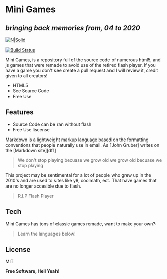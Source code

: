 # Mini Games
## _bringing back memories from, 04 to 2020_

[![N|Solid](https://cldup.com/dTxpPi9lDf.thumb.png)](https://nodesource.com/products/nsolid)

[![Build Status](https://travis-ci.org/joemccann/dillinger.svg?branch=master)](https://travis-ci.org/joemccann/dillinger)

Mini Games, is a repository full of the source code of numerous html5, and js games that were remade to avoid use of the retired flash player. If you have a game you don't see create a pull request and I will review it, credit given to all creators!

- HTML5
- See Source Code
- Free Use

## Features

- Source Code can be ran without flash
- Free Use liscense 

Markdown is a lightweight markup language based on the formatting conventions
that people naturally use in email.
As [John Gruber] writes on the [Markdown site][df1]

> We don't stop
> playing becuase we grow old
> we grow old becuase we stop playing

This project may be sentimental for a lot of people who grew up in the 2010's and are used to sites like y8, coolmath, ect. That have games that are no longer accesible due to flash.

> R.I.P Flash Player

## Tech

Mini Games has tons of classic games remade, want to make your own?:
> Learn the languages below!

## License

MIT

**Free Software, Hell Yeah!**

[//]: # (These are reference links used in the body of this note and get stripped out when the markdown processor does its job. There is no need to format nicely because it shouldn't be seen. Thanks SO - http://stackoverflow.com/questions/4823468/store-comments-in-markdown-syntax)
